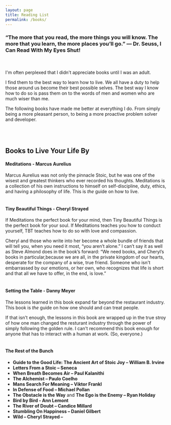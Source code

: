 ```yaml
---
layout: page
title: Reading List
permalink: /books/
---
```

### “The more that you read, the more things you will know. The more that you learn, the more places you’ll go.” ― Dr. Seuss, I Can Read With My Eyes Shut!

<br/><br/>
I'm often perplexed that I didn't appreciate books until I was an adult.

 I find them to the best way to learn how to live. We all have a duty to help those around us become their best possible selves. The best way I know how to do so is pass them on to the words of men and women who are much wiser than me. 

The following books have made me better at everything I do. From simply being a more pleasant person, to being a more proactive problem solver and developer.


<br/><br/>
## Books to Live Your Life By

#### Meditations - Marcus Aurelius
Marcus Aurelius was not only the pinnacle Stoic, but he was one of the wisest and greatest thinkers who ever recorded his thoughts. Meditations is a collection of his own instructions to himself on self-discipline, duty, ethics, and  having a philosophy of life. This is *the* guide on how to live. 
<br/><br/>
#### Tiny Beautiful Things - Cheryl Strayed
If Meditations the perfect book for your mind, then Tiny Beautiful Things is the perfect book for your soul. If Meditations teaches you how to conduct yourself, TBT teaches how to do so with love and compassion.

Cheryl and those who write into her become a whole bundle of friends that will tell you, when you need it most, “you aren’t alone.” I can’t say it as well as Steve Almond does in the book’s forward:  “We need books, and Cheryl’s books in particular,because we are all, in the private kingdom of our hearts, desperate for the company of a wise, true friend. Someone who isn't embarrassed by our emotions, or her own, who recognizes that life is short and that all we have to offer, in the end, is love.”
<br/><br/>
#### Setting the Table - Danny Meyer
The lessons learned in this book expand far beyond the restaurant industry. This book is *the* guide on how one should and can treat people. 

If that isn't enough,  the lessons in this book are wrapped up in the true stroy of how one man changed the resturant industry through the power of simply following the golden rule.  I can't recommend this book enough for anyone that has to interact with a human at work. (So, everyone.)
<br/><br/>

#### The Rest of the Bunch

+ **Guide to the Good Life: The Ancient Art of Stoic Joy – William B. Irvine**
+ **Letters From a Stoic – Seneca**
+ **When Breath Becomes Air – Paul Kalanithi**
+ **The Alchemist – Paulo Coelho**
+ **Mans Search For Meaning – Viktor Frankl**
+ **In Defense of Food – Michael Pollan**
+ **The Obstacle is the Way** and **The Ego is the Enemy – Ryan Holiday**
+ **Bird by Bird - Ann Lemont**
+ **The River of Doubt – Candice Millard**
+ **Stumbling On Happiness – Daniel Gilbert**
+ **Wild – Cheryl Strayed –**